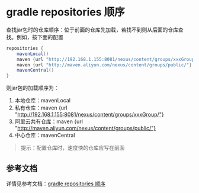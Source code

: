 



# gradle repositories 顺序

查找jar包时的仓库顺序：位于前面的仓库先加载，若找不到则从后面的仓库查找。例如，按下面的配置

```groovy
repositories {
    mavenLocal()
    maven {url "http://192.168.1.155:8081/nexus/content/groups/xxxGroup/"}
    maven {url "http://maven.aliyun.com/nexus/content/groups/public/"}
    mavenCentral()
}
```

则jar包的加载顺序为：

1. 本地仓库：mavenLocal
2. 私有仓库：maven {url "http://192.168.1.155:8081/nexus/content/groups/xxxGroup/"}
3. 阿里云共有仓库：maven {url "http://maven.aliyun.com/nexus/content/groups/public/"}
4. 中心仓库：mavenCentral

> 提示：配置仓库时，速度快的仓库应写在前面



## 参考文档

详情见参考文档：[gradle repositories 顺序](https://blog.csdn.net/qq_27093465/article/details/98751908)

